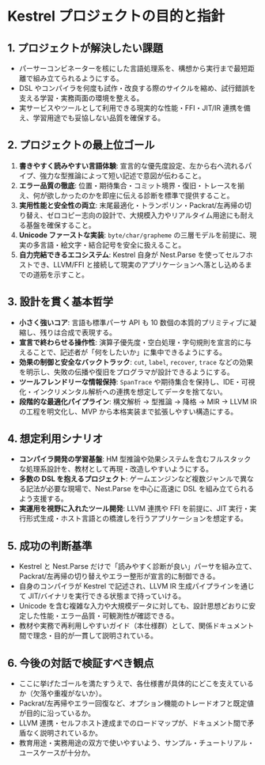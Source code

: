 # Kestrel プロジェクトの目的と指針

## 1. プロジェクトが解決したい課題

- パーサーコンビネーターを核にした言語処理系を、構想から実行まで最短距離で組み立てられるようにする。
- DSL やコンパイラを何度も試作・改良する際のサイクルを縮め、試行錯誤を支える学習・実務両面の環境を整える。
- 実サービスやツールとして利用できる現実的な性能・FFI・JIT/IR 連携を備え、学習用途でも妥協しない品質を確保する。

## 2. プロジェクトの最上位ゴール

1. **書きやすく読みやすい言語体験**: 宣言的な優先度設定、左から右へ流れるパイプ、強力な型推論によって短い記述で意図が伝わること。
2. **エラー品質の徹底**: 位置・期待集合・コミット境界・復旧・トレースを揃え、何が欲しかったのかを即座に伝える診断を標準で提供すること。
3. **実用性能と安全性の両立**: 末尾最適化・トランポリン・Packrat/左再帰の切り替え、ゼロコピー志向の設計で、大規模入力やリアルタイム用途にも耐える基盤を確保すること。
4. **Unicode ファーストな実装**: `byte/char/grapheme` の三層モデルを前提に、現実の多言語・絵文字・結合記号を安全に扱えること。
5. **自力完結できるエコシステム**: Kestrel 自身が Nest.Parse を使ってセルフホストでき、LLVM/FFI と接続して現実のアプリケーションへ落とし込めるまでの道筋を示すこと。

## 3. 設計を貫く基本哲学

- **小さく強いコア**: 言語も標準パーサ API も 10 数個の本質的プリミティブに凝縮し、残りは合成で表現する。
- **宣言で終わらせる操作性**: 演算子優先度・空白処理・字句規則を宣言的に与えることで、記述者が「何をしたいか」に集中できるようにする。
- **効果の制御と安全なバックトラック**: `cut`, `label`, `recover`, `trace` などの効果を明示し、失敗の伝播や復旧をプログラマが設計できるようにする。
- **ツールフレンドリーな情報保持**: `SpanTrace` や期待集合を保持し、IDE・可視化・インクリメンタル解析への連携を想定してデータを捨てない。
- **段階的な最適化パイプライン**: 構文解析 → 型推論 → 降格 → MIR → LLVM IR の工程を明文化し、MVP から本格実装まで拡張しやすい構造にする。

## 4. 想定利用シナリオ

- **コンパイラ開発の学習基盤**: HM 型推論や効果システムを含むフルスタックな処理系設計を、教材として再現・改造しやすいようにする。
- **多数の DSL を抱えるプロジェクト**: ゲームエンジンなど複数ジャンルで異なる記法が必要な現場で、Nest.Parse を中心に高速に DSL を組み立てられるよう支援する。
- **実運用を視野に入れたツール開発**: LLVM 連携や FFI を前提に、JIT 実行・実行形式生成・ホスト言語との橋渡しを行うアプリケーションを想定する。

## 5. 成功の判断基準

- Kestrel と Nest.Parse だけで「読みやすく診断が良い」パーサを組み立て、Packrat/左再帰の切り替えやエラー整形が宣言的に制御できる。
- 自身のコンパイラが Kestrel で記述され、LLVM IR 生成パイプラインを通じて JIT/バイナリを実行できる状態まで持っていける。
- Unicode を含む複雑な入力や大規模データに対しても、設計思想どおりに安定した性能・エラー品質・可観測性が確認できる。
- 教材や実務で再利用しやすいガイド（本仕様群）として、関係ドキュメント間で理念・目的が一貫して説明されている。

## 6. 今後の対話で検証すべき観点

- ここに挙げたゴールを満たすうえで、各仕様書が具体的にどこを支えているか（欠落や重複がないか）。
- Packrat/左再帰やエラー回復など、オプション機能のトレードオフと既定値が目的に沿っているか。
- LLVM 連携・セルフホスト達成までのロードマップが、ドキュメント間で矛盾なく説明されているか。
- 教育用途・実務用途の双方で使いやすいよう、サンプル・チュートリアル・ユースケースが十分か。
